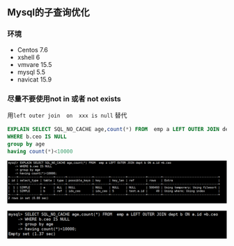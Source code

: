 ## Mysql的子查询优化

### 环境

- Centos 7.6
- xshell 6
- vmvare 15.5
- mysql 5.5
- navicat 15.9



### 尽量不要使用not in  或者 not exists

用`left outer join  on  xxx is null` 替代

```sql
EXPLAIN SELECT SQL_NO_CACHE age,count(*) FROM  emp a LEFT OUTER JOIN dept b ON a.id =b.ceo 
WHERE b.ceo IS NULL 
group by age  
having count(*)<10000
```

![image-20200629231205088](images/image-20200629231205088.png)

![image-20200629231504412](images/image-20200629231504412.png)

